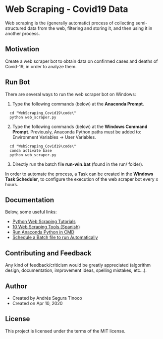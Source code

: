 # Web Scraping - Covid19 Data
Web scraping is the (generally automatic) process of collecting semi-structured data from the web, filtering and storing it, and then using it in another process.

## Motivation
Create a web scraper bot to obtain data on confirmed cases and deaths of Covid-19, in order to analyze them.

## Run Bot
There are several ways to run the web scraper bot on Windows:

1. Type the following commands (below) at the **Anaconda Prompt**.

``` console
  cd "WebScraping_Covid19\code\"
  python web_scraper.py
```

2. Type the following commands (below) at the **Windows Command Prompt**. Previously, Anaconda Python paths must be added to: Environment Variables -> User Variables.

``` console
  cd "WebScraping_Covid19\code\"
  conda activate base
  python web_scraper.py
```

3. Directly run the batch file **run-win.bat** (found in the run/ folder).

In order to automate the process, a Task can be created in the **Windows Task Scheduler**, to configure the execution of the web scraper bot every x hours.

## Documentation
Below, some useful links:
- <a href="https://realpython.com/tutorials/web-scraping/" target="_blank" >Python Web Scraping Tutorials</a>
- <a href="https://papelesdeinteligencia.com/herramientas-de-web-scraping/" target="_blank" >10 Web Scraping Tools (Spanish)</a>
- <a href="https://www.quora.com/Why-can-t-I-run-Python-in-CMD-but-can-in-Anaconda-Prompt/" target="_blank" >Run Anaconda Python in CMD</a>
- <a href="https://www.thewindowsclub.com/how-to-schedule-batch-file-run-automatically-windows-7/" target="_blank" >Schedule a Batch file to run Automatically</a>

## Contributing and Feedback
Any kind of feedback/criticism would be greatly appreciated (algorithm design, documentation, improvement ideas, spelling mistakes, etc...).

## Author
- Created by Andrés Segura Tinoco
- Created on Apr 10, 2020

## License
This project is licensed under the terms of the MIT license.
